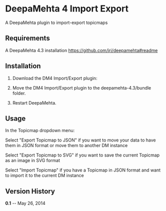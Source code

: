 DeepaMehta 4 Import Export
==========================

A DeepaMehta plugin to import-export topicmaps


Requirements
------------

A DeepaMehta 4.3 installation
https://github.com/jri/deepamehta#readme


Installation
------------

1. Download the DM4 Import/Export plugin:

2. Move the DM4 Import/Export plugin to the deepamehta-4.3/bundle folder.

3. Restart DeepaMehta.


Usage
-----
In the Topicmap dropdown menu:

Select "Export Topicmap to JSON" if you want to move your data to have them in JSON format or move them to another DM instance

Select "Export Topicmap to SVG" if you want to save the current Topicmap as an image in SVG format

Select "Import Topicmap" if you have a Topicmap in JSON format and want to import it to the current DM instance



Version History
---------------

**0.1** -- May 26, 2014
